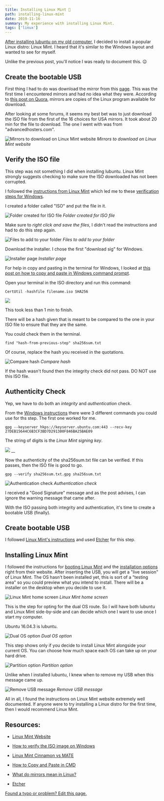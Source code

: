 ```yaml
---
title: Installing Linux Mint 🐧
path: installing-linux-mint
date: 2019-11-16
summary: My experience with installing Linux Mint.
tags: ['linux']
---
```


[After installing lubuntu on my old computer](/first-experience-with-linux), I decided to install a popular Linux distro: Linux Mint. I heard that it's similar to the Windows layout and wanted to see for myself.

Unlike the previous post, you'll notice I was ready to document this. 😉

## Create the bootable USB

First thing I had to do was download the mirror from this [page](https://linuxmint.com/edition.php?id=267). This was the first time I encountered mirrors and had no idea what they were. According to [this post on Quora](https://www.quora.com/What-do-mirrors-mean-in-Linux), mirrors are copies of the Linux program available for download. 

After looking at some forums, it seems my best bet was to just download the ISO file from the first of the 16 choices for USA mirrors. It took about 20 min for the file to download. The one I went with was from "advancedhosters.com".

![Mirrors to download on Linux Mint website](./images/2019-11-09/mirrors.png)
_Mirrors to download on Linux Mint website_

## Verify the ISO file

This step was not something I did when installing lubuntu. Linux Mint strongly suggests checking to make sure the ISO downloaded has not been corrupted.

I followed the [instructions from Linux Mint](https://linuxmint-installation-guide.readthedocs.io/en/latest/verify.html) which led me to these [verification steps for Windows](https://forums.linuxmint.com/viewtopic.php?f=42&t=291093).

I created a folder called "ISO" and put the file in it.

![Folder created for ISO file](./images/2019-11-09/documents.png)
_Folder created for ISO file_

Make sure to _right click and save the files_, I didn't read the instructions and had to do this step again.

![Files to add to your folder](./images/2019-11-09/prepare.jpg)
_Files to add to your folder_

Download the installer. I chose the first "download sig" for Windows.

![Installer page](./images/2019-11-09/installer.png)
_Installer page_

For help in copy and pasting in the terminal for Windows, I looked at [this post on how to copy and paste in Windows command prompt](https://www.bonkersabouttech.com/howto/how-to-copy-and-paste-in-cmd/468).

Open your terminal in the ISO directory and run this command:
```shell
CertUtil -hashfile filename.iso SHA256
```

![](./images/2019-11-09/cmd1.png)

This took less than 1 min to finish.

There will be a hash given that is meant to be compared to the one in your ISO file to ensure that they are the same.

You could check them in the terminal.

```shell
find "hash-from-previous-step" sha256sum.txt
```

Of course, replace the hash you received in the quotations.

![Compare hash](./images/2019-11-09/cmd2.png)
_Compare hash_

If the hash wasn't found then the integrity check did not pass. DO NOT use this ISO file.

## Authenticity Check

Yep, we have to do both an _integrity_ and _authentication_ check.

From the [Windows instructions](https://forums.linuxmint.com/viewtopic.php?f=42&t=291093) there were 3 different commands you could use for ths step. The first one worked for me.

```shell
gpg --keyserver hkps://keyserver.ubuntu.com:443 --recv-key 27DEB15644C6B3CF3BD7D291300F846BA25BAE09
```

The string of digits is the _Linux Mint signing key_.

![](./images/2019-11-09/cmd3.png)
__

Now the authenticity of the sha256sum.txt file can be verified. If this passes, then the ISO file is good to go.

```shell
gpg --verify sha256sum.txt.gpg sha256sum.txt
```

![Authentication check](./images/2019-11-09/cmd4.png)
_Authentication check_

I received a "Good Signature" message and as the post advises, I can ignore the warning message that came after.

With the ISO passing both integrity and authentication, it's time to create a bootable USB (finally).

## Create bootable USB

I followed [Linux Mint's instructions](https://linuxmint-installation-guide.readthedocs.io/en/latest/burn.html) and used [Etcher](https://etcher.io/) for this step.

## Installing Linux Mint

I followed the instructions for [booting Linux Mint](https://linuxmint-installation-guide.readthedocs.io/en/latest/boot.html) and the [installation options](https://linuxmint-installation-guide.readthedocs.io/en/latest/install.html) right from their website.
After inserting the USB, you will get a "live session" of Linux Mint. The OS hasn't been installed yet, this is sort of a "testing area" so you could preview what you intend to install. There will be a installer on the desktop when you decide to use it. 

![Linux Mint home screen](./images/2019-11-09/home-screen.jpg)
_Linux Mint home screen_

This is the step for opting for the dual OS route. So I will have both lubuntu and Linux Mint side-by-side and can decide which one I want to use once I start my computer.

Ubuntu 16.04.3 is lubuntu.

![Dual OS option](./images/2019-11-09/dual-os.jpg)
_Dual OS option_

This step shows only if you decide to install Linux Mint alongside your current OS. You can choose how much space each OS can take up on your hard drive.

![Partition option](./images/2019-11-09/partition.jpg)
_Partition option_

Unlike when I installed lubuntu, I knew when to remove my USB when this message came up.

![Remove USB message](./images/2019-11-09/remove-usb.jpg)
_Remove USB message_

All in all, I found the instructions on Linux Mint website extremely well documented. If anyone were to try installing a Linux distro for the first time, then I would recommend Linux Mint.

## Resources:

- [Linux Mint Website](https://linuxmint.com/)

- [How to verify the ISO image on Windows](https://forums.linuxmint.com/viewtopic.php?f=42&t=291093)

- [Linux Mint Cinnamon vs MATE](https://linuxhint.com/linux_mint_cinnamon_vs_mate/)

- [How to Copy and Paste in CMD](https://www.bonkersabouttech.com/howto/how-to-copy-and-paste-in-cmd/468)

- [What do mirrors mean in Linux?](https://www.quora.com/What-do-mirrors-mean-in-Linux)

- [Etcher](https://www.balena.io/etcher/)

[Found a typo or problem? Edit this page.]()